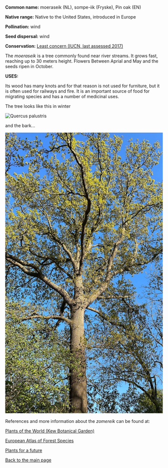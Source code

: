 __Common name:__ moeraseik (NL), sompe-iik (Fryske), Pin oak (EN)

<!--more-->

**Native range:** Native to the United States, introduced in Europe

**Pollination:** wind

**Seed dispersal:** wind

**Conservation:** [Least concern (IUCN, last assessed 2017)](https://www.iucnredlist.org/species/194215/111279508)

The _moeraseik_ is a tree commonly found near river streams. It grows fast, reaching up to 30 meters height. Flowers Between Aprial and May and the seeds ripen in October. 


__USES:__

Its wood has many knots and for that reason is not used for furniture, but it is often used for railways and fire. It is an important source of food for migrating species and has a number of medicinal uses. 


The tree looks like this in winter

![Quercus palustris](https://raw.githubusercontent.com/carolxgl/TreeLibrary/gh-pages/images/Quepal.jpeg)

and the bark...

![Quercus palustris bark](https://raw.githubusercontent.com/carolxgl/TreeLibrary/gh-pages/images/QuepalB.jpeg)

References and more information about the _zomereik_ can be found at:

[Plants of the World (Kew Botanical Garden)](https://powo.science.kew.org/taxon/urn:lsid:ipni.org:names:359933-1)

[European Atlas of Forest Species](https://ies-ows.jrc.ec.europa.eu/efdac/download/Atlas/pdf/Quercus_palustris.pdf)  

[Plants for a future](https://pfaf.org/user/Plant.aspx?LatinName=Quercus+palustris)

[Back to the main page](https://carolxgl.github.io/TreeLibrary/)
